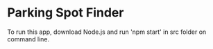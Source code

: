 # Parking Spot Finder

To run this app, download Node.js and run 'npm start' in src folder on command line. 